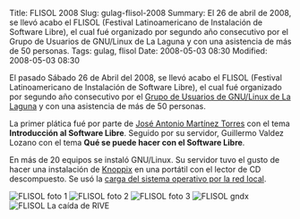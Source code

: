 Title: FLISOL 2008
Slug: gulag-flisol-2008
Summary: El 26 de abril de 2008, se llevó acabo el FLISOL (Festival Latinoamericano de Instalación de Software Libre), el cual fué organizado por segundo año consecutivo por el Grupo de Usuarios de GNU/Linux de La Laguna y con una asistencia de más de 50 personas.
Tags: gulag, flisol
Date: 2008-05-03 08:30
Modified: 2008-05-03 08:30


El pasado Sábado 26 de Abril del 2008, se llevó acabo el FLISOL (Festival Latinoamericano de Instalación de Software Libre), el cual fué organizado por segundo año consecutivo por el [Grupo de Usuarios de GNU/Linux de La Laguna](http://www.gulag.org.mx) y con una asistencia de más de 50 personas.

La primer plática fué por parte de [José Antonio Martínez Torres](http://www.antoniomtz.org/) con el tema **Introducción al Software Libre**. Seguido por su servidor, Guillermo Valdez Lozano con el tema **Qué se puede hacer con el Software Libre**.

En más de 20 equipos se instaló GNU/Linux. Su servidor tuvo el gusto de hacer una instalación de [Knoppix](http://www.knoppix.net/) en una portátil con el lector de CD descompuesto. Se usó la [carga del sistema operativo por la red local](http://www.knoppix.net/wiki/KNOPPIX_Terminal_Server).

<img class="img-fluid" src="dsc04719.jpg" alt="FLISOL foto 1">

<img class="img-fluid" src="dsc04721.jpg" alt="FLISOL foto 2">

<img class="img-fluid" src="dsc04722.jpg" alt="FLISOL foto 3">

<img class="img-fluid" src="gndx_01.jpg" alt="FLISOL gndx">

<img class="img-fluid" src="la-caida-de-rive.jpg" alt="FLISOL La caída de RIVE">
